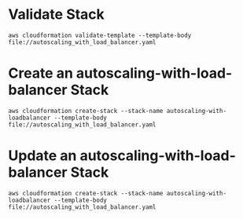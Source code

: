 # Validate Stack

```shell
aws cloudformation validate-template --template-body file://autoscaling_with_load_balancer.yaml
```

# Create an autoscaling-with-load-balancer Stack

```shell
aws cloudformation create-stack --stack-name autoscaling-with-loadbalancer --template-body file://autoscaling_with_load_balancer.yaml
```
# Update an autoscaling-with-load-balancer Stack

```shell
aws cloudformation create-stack --stack-name autoscaling-with-loadbalancer --template-body file://autoscaling_with_load_balancer.yaml
```
